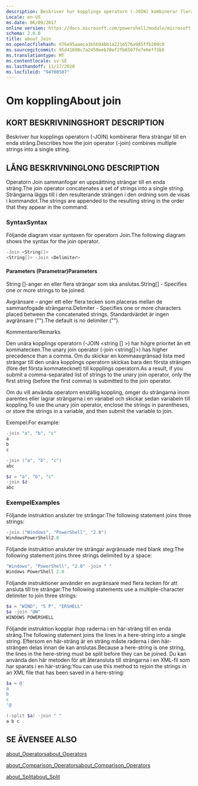```yaml
---
description: Beskriver hur kopplings operatorn (-JOIN) kombinerar flera strängar till en enda sträng.
Locale: en-US
ms.date: 06/09/2017
online version: https://docs.microsoft.com/powershell/module/microsoft.powershell.core/about/about_join?view=powershell-7.2&WT.mc_id=ps-gethelp
schema: 2.0.0
title: about_Join
ms.openlocfilehash: d76e95aaeca1b5b94bb1a2216576a985ffb209c0
ms.sourcegitcommit: 95d41698c7a2450eeb70ef2fb6507fe7e6eff3b6
ms.translationtype: MT
ms.contentlocale: sv-SE
ms.lasthandoff: 11/17/2020
ms.locfileid: "94708507"
---
```

# <a name="about-join"></a><span data-ttu-id="13fa8-103">Om koppling</span><span class="sxs-lookup"><span data-stu-id="13fa8-103">About join</span></span>

## <a name="short-description"></a><span data-ttu-id="13fa8-104">KORT BESKRIVNING</span><span class="sxs-lookup"><span data-stu-id="13fa8-104">SHORT DESCRIPTION</span></span>
<span data-ttu-id="13fa8-105">Beskriver hur kopplings operatorn (-JOIN) kombinerar flera strängar till en enda sträng.</span><span class="sxs-lookup"><span data-stu-id="13fa8-105">Describes how the join operator (-join) combines multiple strings into a single string.</span></span>

## <a name="long-description"></a><span data-ttu-id="13fa8-106">LÅNG BESKRIVNING</span><span class="sxs-lookup"><span data-stu-id="13fa8-106">LONG DESCRIPTION</span></span>

<span data-ttu-id="13fa8-107">Operatorn Join sammanfogar en uppsättning strängar till en enda sträng.</span><span class="sxs-lookup"><span data-stu-id="13fa8-107">The join operator concatenates a set of strings into a single string.</span></span> <span data-ttu-id="13fa8-108">Strängarna läggs till i den resulterande strängen i den ordning som de visas i kommandot.</span><span class="sxs-lookup"><span data-stu-id="13fa8-108">The strings are appended to the resulting string in the order that they appear in the command.</span></span>

### <a name="syntax"></a><span data-ttu-id="13fa8-109">Syntax</span><span class="sxs-lookup"><span data-stu-id="13fa8-109">Syntax</span></span>

<span data-ttu-id="13fa8-110">Följande diagram visar syntaxen för operatorn Join.</span><span class="sxs-lookup"><span data-stu-id="13fa8-110">The following diagram shows the syntax for the join operator.</span></span>

```powershell
-Join <String[]>
<String[]> -Join <Delimiter>
```

#### <a name="parameters"></a><span data-ttu-id="13fa8-111">Parameters (Parametrar)</span><span class="sxs-lookup"><span data-stu-id="13fa8-111">Parameters</span></span>

<span data-ttu-id="13fa8-112">String []-anger en eller flera strängar som ska anslutas.</span><span class="sxs-lookup"><span data-stu-id="13fa8-112">String[] - Specifies one or more strings to be joined.</span></span>

<span data-ttu-id="13fa8-113">Avgränsare – anger ett eller flera tecken som placeras mellan de sammanfogade strängarna.</span><span class="sxs-lookup"><span data-stu-id="13fa8-113">Delimiter - Specifies one or more characters placed between the concatenated strings.</span></span> <span data-ttu-id="13fa8-114">Standardvärdet är ingen avgränsare ("").</span><span class="sxs-lookup"><span data-stu-id="13fa8-114">The default is no delimiter ("").</span></span>

<span data-ttu-id="13fa8-115">Kommentarer</span><span class="sxs-lookup"><span data-stu-id="13fa8-115">Remarks</span></span>

<span data-ttu-id="13fa8-116">Den unära kopplings operatorn (-JOIN <string [] >) har högre prioritet än ett kommatecken.</span><span class="sxs-lookup"><span data-stu-id="13fa8-116">The unary join operator (-join <string[]>) has higher precedence than a comma.</span></span> <span data-ttu-id="13fa8-117">Om du skickar en kommaavgränsad lista med strängar till den unära kopplings operatorn skickas bara den första strängen (före det första kommatecknet) till kopplings operatorn.</span><span class="sxs-lookup"><span data-stu-id="13fa8-117">As a result, if you submit a comma-separated list of strings to the unary join operator, only the first string (before the first comma) is submitted to the join operator.</span></span>

<span data-ttu-id="13fa8-118">Om du vill använda operatorn enställig koppling, omger du strängarna inom parentes eller lagrar strängarna i en variabel och skickar sedan variabeln till koppling.</span><span class="sxs-lookup"><span data-stu-id="13fa8-118">To use the unary join operator, enclose the strings in parentheses, or store the strings in a variable, and then submit the variable to join.</span></span>

<span data-ttu-id="13fa8-119">Exempel:</span><span class="sxs-lookup"><span data-stu-id="13fa8-119">For example:</span></span>

```powershell
-join "a", "b", "c"
a
b
c

-join ("a", "b", "c")
abc

$z = "a", "b", "c"
-join $z
abc
```

### <a name="examples"></a><span data-ttu-id="13fa8-120">Exempel</span><span class="sxs-lookup"><span data-stu-id="13fa8-120">Examples</span></span>

<span data-ttu-id="13fa8-121">Följande instruktion ansluter tre strängar:</span><span class="sxs-lookup"><span data-stu-id="13fa8-121">The following statement joins three strings:</span></span>

```powershell
-join ("Windows", "PowerShell", "2.0")
WindowsPowerShell2.0
```

<span data-ttu-id="13fa8-122">Följande instruktion ansluter tre strängar avgränsade med blank steg:</span><span class="sxs-lookup"><span data-stu-id="13fa8-122">The following statement joins three strings delimited by a space:</span></span>

```powershell
"Windows", "PowerShell", "2.0" -join " "
Windows PowerShell 2.0
```

<span data-ttu-id="13fa8-123">Följande instruktioner använder en avgränsare med flera tecken för att ansluta till tre strängar:</span><span class="sxs-lookup"><span data-stu-id="13fa8-123">The following statements use a multiple-character delimiter to join three strings:</span></span>

```powershell
$a = "WIND", "S P", "ERSHELL"
$a -join "OW"
WINDOWS POWERSHELL
```

<span data-ttu-id="13fa8-124">Följande instruktion kopplar ihop raderna i en här-sträng till en enda sträng.</span><span class="sxs-lookup"><span data-stu-id="13fa8-124">The following statement joins the lines in a here-string into a single string.</span></span> <span data-ttu-id="13fa8-125">Eftersom en här-sträng är en sträng måste raderna i den här-strängen delas innan de kan anslutas.</span><span class="sxs-lookup"><span data-stu-id="13fa8-125">Because a here-string is one string, the lines in the here-string must be split before they can be joined.</span></span> <span data-ttu-id="13fa8-126">Du kan använda den här metoden för att återansluta till strängarna i en XML-fil som har sparats i en här-sträng:</span><span class="sxs-lookup"><span data-stu-id="13fa8-126">You can use this method to rejoin the strings in an XML file that has been saved in a here-string:</span></span>

```powershell
$a = @'
a
b
c
'@

(-split $a) -join " "
a b c
```

## <a name="see-also"></a><span data-ttu-id="13fa8-127">SE ÄVEN</span><span class="sxs-lookup"><span data-stu-id="13fa8-127">SEE ALSO</span></span>

[<span data-ttu-id="13fa8-128">about_Operators</span><span class="sxs-lookup"><span data-stu-id="13fa8-128">about_Operators</span></span>](about_Operators.md)

[<span data-ttu-id="13fa8-129">about_Comparison_Operators</span><span class="sxs-lookup"><span data-stu-id="13fa8-129">about_Comparison_Operators</span></span>](about_Comparison_Operators.md)

[<span data-ttu-id="13fa8-130">about_Split</span><span class="sxs-lookup"><span data-stu-id="13fa8-130">about_Split</span></span>](about_Split.md)

